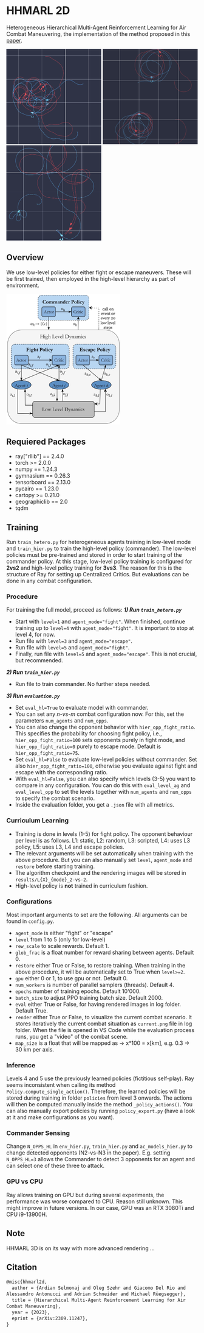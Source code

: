 # HHMARL 2D

Heterogeneous Hierarchical Multi-Agent Reinforcement Learning for Air Combat Maneuvering, the implementation of the method proposed in this [paper](https://arxiv.org/abs/2309.11247).

<img src="img/hier_pol.png" width="250"> <img src="img/fight_pol.png" width="250"> <img src="img/esc_pol.png" width="250">

## Overview

We use low-level policies for either fight or escape maneuvers. These will be first trained, then employed in the high-level hierarchy as part of environment.

<img src="img/policies.png" width="300">

## Requiered Packages 

- ray["rllib"] == 2.4.0
- torch >= 2.0.0
- numpy == 1.24.3
- gymnasium == 0.26.3
- tensorboard == 2.13.0
- pycairo == 1.23.0
- cartopy >= 0.21.0
- geographiclib == 2.0
- tqdm

## Training

Run `train_hetero.py` for heterogeneous agents training in low-level mode and `train_hier.py` to train the high-level policy (commander). The low-level policies must be pre-trained and stored in order to start training of the commander policy. At this stage, low-level policy training is configured for **2vs2** and high-level policy training for **3vs3**. The reason for this is the structure of Ray for setting up Centralized Critics. But evaluations can be done in any combat configuration.

### Procedure
For training the full model, proceed as follows:
***1) Run `train_hetero.py`***
- Start with `level=1` and `agent_mode="fight"`. When finished, continue training up to `level=4` with `agent_mode="fight"`. It is important to stop at level 4, for now.
- Run file with `level=3` and `agent_mode="escape"`.
- Run file with `level=5` and `agent_mode="fight"`.
- Finally, run file with `level=5` and `agent_mode="escape"`. This is not crucial, but recommended. 

***2) Run `train_hier.py`***
- Run file to train commander. No further steps needed.

***3) Run `evaluation.py`***
- Set `eval_hl=True` to evaluate model with commander.
- You can set any *n-vs-m* combat configuration now. For this, set the parameters `num_agents` and `num_opps`.
- You can also change the opponent behavior with `hier_opp_fight_ratio`. This specifies the probability for choosing fight policy, i.e., `hier_opp_fight_ratio=100` sets opponents purely in fight mode, and `hier_opp_fight_ratio=0` purely to escape mode. Default is `hier_opp_fight_ratio=75`.
- Set `eval_hl=False` to evaluate low-level policies without commander. Set also `hier_opp_fight_ratio=100`, otherwise you evaluate against fight and escape with the corresponding ratio. 
- With `eval_hl=False`, you can also specify which levels (3-5) you want to compare in any configuration. You can do this with `eval_level_ag` and `eval_level_opp` to set the levels together with `num_agents` and `num_opps` to specify the combat scenario.
- Inside the evaluation folder, you get a `.json` file with all metrics. 

### Curriculum Learning

- Training is done in levels (1-5) for fight policy. The opponent behaviour per level is as follows. L1: static, L2: random, L3: scripted, L4: uses L3 policy, L5: uses L3, L4 and escape policies.
- The relevant arguments will be set automatically when training with the above procedure. But you can also manually set `level`, `agent_mode` and `restore` before starting training. 
- The algorithm checkpoint and the rendering images will be stored in `results/L{X}_{mode}_2-vs-2`. 
- High-level policy is **not** trained in curriculum fashion.

### Configurations
Most important arguments to set are the following. All arguments can be found in `config.py`.

- `agent_mode` is either "fight" or "escape"
- `level` from 1 to 5 (only for low-level)
- `rew_scale` to scale rewards. Default 1.
- `glob_frac` is a float number for reward sharing between agents. Default 0.
- `restore` either True or False, to restore training. When training in the above procedure, it will be automatically set to True when `level>=2`.
- `gpu` either 0 or 1, to use gpu or not. Default 0.
- `num_workers` is number of parallel samplers (threads). Default 4.
- `epochs` number of training epochs. Default 10'000.
- `batch_size` to adjust PPO training batch size. Default 2000.
- `eval` either True or False, for having rendered images in log folder. Default True.
- `render` either True or False, to visualize the current combat scenario. It stores iteratively the current combat situation as `current.png` file in log folder. When the file is opened in VS Code while the evaluation process runs, you get a "video" of the combat scene.
- `map_size` is a float that will be mapped as -> x*100 = x[km], e.g. 0.3 -> 30 km per axis. 

### Inference

Levels 4 and 5 use the previously learned policies (fictitious self-play). Ray seems inconsistent when calling its method `Policy.compute_single_action()`. Therefore, the learned policies will be stored during training in folder `policies` from level 3 onwards. The actions will then be computed manually inside the method `_policy_actions()`. You can also manually export policies by running `policy_export.py` (have a look at it and make configurations as you want).

### Commander Sensing
Change `N_OPPS_HL` in `env_hier.py`, `train_hier.py` and `ac_models_hier.py` to change detected opponents (N2-vs-N3 in the paper). E.g. setting `N_OPPS_HL=3` allows the Commander to detect 3 opponents for an agent and can select one of these three to attack.

### GPU vs CPU
Ray allows training on GPU but during several experiments, the performance was worse compared to CPU. Reason still unknown. This might improve in future versions. In our case, GPU was an RTX 3080Ti and CPU i9-13900H.

## Note
HHMARL 3D is on its way with more advanced rendering ...

## Citation

```
@misc{hhmarl2d,
  author = {Ardian Selmonaj and Oleg Szehr and Giacomo Del Rio and Alessandro Antonucci and Adrian Schneider and Michael Rüegsegger},
  title = {Hierarchical Multi-Agent Reinforcement Learning for Air Combat Maneuvering},
  year = {2023},
  eprint = {arXiv:2309.11247},
}
```
